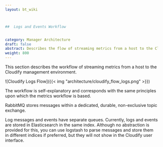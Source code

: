 ```yaml
---
layout: bt_wiki



##  Logs and Events Workflow


category: Manager Architecture
draft: false
abstract: Describes the flow of streaming metrics from a host to the Cloudify management environment
weight: 800
---
```

This section describes the workflow of streaming metrics from a host to the Cloudify management environment.

![Cloudify Logs Flow]({{< img "architecture/cloudify_flow_logs.png" >}})

The workflow is self-explanatory and corresponds with the same principles upon which the metrics workflow is based.

RabbitMQ stores messages within a dedicated, durable, non-exclusive topic exchange. 

Log messages and events have separate queues. Currently, logs and events are stored in Elasticsearch in the same index. Although no abstraction is provided for this, you can use logstash to parse messages and store them in different indices if preferred, but they will not show in the Cloudify user interface.
